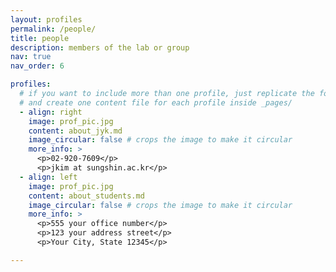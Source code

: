 ```yaml
---
layout: profiles
permalink: /people/
title: people
description: members of the lab or group
nav: true
nav_order: 6

profiles:
  # if you want to include more than one profile, just replicate the following block
  # and create one content file for each profile inside _pages/
  - align: right
    image: prof_pic.jpg
    content: about_jyk.md
    image_circular: false # crops the image to make it circular
    more_info: >
      <p>02-920-7609</p>
      <p>jkim at sungshin.ac.kr</p>
  - align: left
    image: prof_pic.jpg
    content: about_students.md
    image_circular: false # crops the image to make it circular
    more_info: >
      <p>555 your office number</p>
      <p>123 your address street</p>
      <p>Your City, State 12345</p>

---
```

